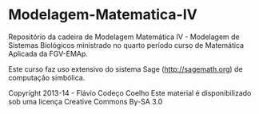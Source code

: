 Modelagem-Matematica-IV
=======================

Repositório da cadeira de Modelagem Matemática IV - Modelagem de Sistemas Biológicos
ministrado no quarto período curso de Matemática Aplicada da FGV-EMAp.

Este curso faz uso extensivo do sistema Sage (http://sagemath.org) de computação simbólica.

Copyright 2013-14 - Flávio Codeço Coelho
Este material é disponibilizado sob uma licença Creative Commons By-SA 3.0